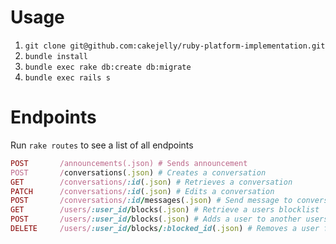 # Usage

1. `git clone git@github.com:cakejelly/ruby-platform-implementation.git`
2. `bundle install`
3. `bundle exec rake db:create db:migrate`
4. `bundle exec rails s`

# Endpoints
Run `rake routes` to see a list of all endpoints

```ruby
POST       /announcements(.json) # Sends announcement
POST       /conversations(.json) # Creates a conversation
GET        /conversations/:id(.json) # Retrieves a conversation
PATCH      /conversations/:id(.json) # Edits a conversation
POST       /conversations/:id/messages(.json) # Send message to conversation
GET        /users/:user_id/blocks(.json) # Retrieve a users blocklist
POST       /users/:user_id/blocks(.json) # Adds a user to another users blocklist
DELETE     /users/:user_id/blocks/:blocked_id(.json) # Removes a user from another users blocklist
```
